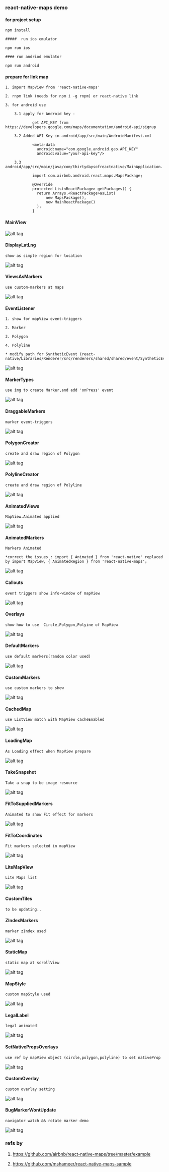 ### react-native-maps demo

  #### for project setup

    npm install

    #####  run ios emulator

    npm run ios 

    #### run andriod emulator

    npm run android

  #### prepare for link map

    1. import MapView from 'react-native-maps'

    2. rnpm link (needs for npm i -g rnpm) or react-native link

    3. for android use

        3.1 apply for Android key - 
        
                get API_KEY from https://developers.google.com/maps/documentation/android-api/signup

        3.2 Added API Key in android/app/src/main/AndroidManifest.xml

                <meta-data
                  android:name="com.google.android.geo.API_KEY"
                  android:value="your-api-key"/>

        3.3 android/app/src/main/java/com/thirtydaysofreactnative/MainApplication.
        
                import com.airbnb.android.react.maps.MapsPackage;

                @Override
                protected List<ReactPackage> getPackages() {
                  return Arrays.<ReactPackage>asList(
                      new MapsPackage(),
                      new MainReactPackage()
                  );
                }

  #### MainView

  ![alt tag](https://github.com/lastingyeh/ReactNativeMaps/blob/master/imgs/MainView.jpeg)
  
  #### DisplayLatLng

    show as simple region for location

  ![alt tag](https://github.com/lastingyeh/ReactNativeMaps/blob/master/imgs/DisplayLatLng.jpeg)

  #### ViewsAsMarkers

    use custom-markers at maps

  ![alt tag](https://github.com/lastingyeh/ReactNativeMaps/blob/master/imgs/ViewsAsMarkers.jpeg)

  #### EventListener

    1. show for mapView event-triggers

    2. Marker

    3. Polygon

    4. Polyline

    * modify path for SyntheticEvent (react-native/Libraries/Renderer/src/renderers/shared/shared/event/SyntheticEvent)

  ![alt tag](https://github.com/lastingyeh/ReactNativeMaps/blob/master/imgs/EventListener.jpeg)

  #### MarkerTypes

    use img to create Marker,and add 'onPress' event

  ![alt tag](https://github.com/lastingyeh/ReactNativeMaps/blob/master/imgs/MarkerTypes.jpeg)

  #### DraggableMarkers

    marker event-triggers

  ![alt tag](https://github.com/lastingyeh/ReactNativeMaps/blob/master/imgs/DraggableMarkers.jpeg)

  #### PolygonCreator

    create and draw region of Polygon

  ![alt tag](https://github.com/lastingyeh/ReactNativeMaps/blob/master/imgs/PolygonCreator.jpeg)

  #### PolylineCreator

    create and draw region of Polyline

  ![alt tag](https://github.com/lastingyeh/ReactNativeMaps/blob/master/imgs/PolylineCreator.jpeg)

  #### AnimatedViews

    MapView.Animated applied

  ![alt tag](https://github.com/lastingyeh/ReactNativeMaps/blob/master/imgs/AnimatedViews.gif)

  #### AnimatedMarkers

    Markers Animated

    *correct the issues : import { Animated } from 'react-native' replaced by import MapView, { AnimatedRegion } from 'react-native-maps'; 

  ![alt tag](https://github.com/lastingyeh/ReactNativeMaps/blob/master/imgs/AnimatedMarkers.gif)

  #### Callouts

    event triggers show info-window of mapView

  ![alt tag](https://github.com/lastingyeh/ReactNativeMaps/blob/master/imgs/Callouts.gif)

  #### Overlays

    show how to use  Circle,Polygon,Polyine of MapView

  ![alt tag](https://github.com/lastingyeh/ReactNativeMaps/blob/master/imgs/Overlays.jpeg)

  #### DefaultMarkers

    use default markers(random color used)

  ![alt tag](https://github.com/lastingyeh/ReactNativeMaps/blob/master/imgs/DefaultMarkers.jpeg)

  #### CustomMarkers

    use custom markers to show

  ![alt tag](https://github.com/lastingyeh/ReactNativeMaps/blob/master/imgs/CustomMarkers.gif)

  #### CachedMap

    use ListView match with MapView cacheEnabled

  ![alt tag](https://github.com/lastingyeh/ReactNativeMaps/blob/master/imgs/CachedMap.gif)

  #### LoadingMap

    As Loading effect when MapView prepare

  ![alt tag](https://github.com/lastingyeh/ReactNativeMaps/blob/master/imgs/LoadingMap.gif)

  #### TakeSnapshot

    Take a snap to be image resource

  ![alt tag](https://github.com/lastingyeh/ReactNativeMaps/blob/master/imgs/TakeSnapshot.jpeg)

  #### FitToSuppliedMarkers

    Animated to show Fit effect for markers

  ![alt tag](https://github.com/lastingyeh/ReactNativeMaps/blob/master/imgs/FitToSuppliedMarkers.gif)

  #### FitToCoordinates

    Fit markers selected in mapView

  ![alt tag](https://github.com/lastingyeh/ReactNativeMaps/blob/master/imgs/FitToCoordinates.gif)

  #### LiteMapView

    Lite Maps list

   ![alt tag](https://github.com/lastingyeh/ReactNativeMaps/blob/master/imgs/LiteMapView.jpeg)

  #### CustomTiles

    to be updating..

  #### ZIndexMarkers

    marker zIndex used

   ![alt tag](https://github.com/lastingyeh/ReactNativeMaps/blob/master/imgs/ZIndexMarkers.jpeg)

  #### StaticMap

    static map at scrollView

   ![alt tag](https://github.com/lastingyeh/ReactNativeMaps/blob/master/imgs/StaticMap.jpeg)

  #### MapStyle

    custom mapStyle used

   ![alt tag](https://github.com/lastingyeh/ReactNativeMaps/blob/master/imgs/MapStyle.jpeg)

  #### LegalLabel

    legal animated

  ![alt tag](https://github.com/lastingyeh/ReactNativeMaps/blob/master/imgs/LegalLabel.gif)

  #### SetNativePropsOverlays

    use ref by mapView object (circle,polygon,polyline) to set nativeProp
  
  ![alt tag](https://github.com/lastingyeh/ReactNativeMaps/blob/master/imgs/SetNativePropsOverlays.gif)
  
  #### CustomOverlay

    custom overlay setting

  ![alt tag](https://github.com/lastingyeh/ReactNativeMaps/blob/master/imgs/CustomOverlay.jpeg)

  #### BugMarkerWontUpdate

    navigator watch && rotate marker demo

  ![alt tag](https://github.com/lastingyeh/ReactNativeMaps/blob/master/imgs/BugMarkerWontUpdate.gif)

### refs by 

  1. https://github.com/airbnb/react-native-maps/tree/master/example
            
  2. https://github.com/mshameer/react-native-maps-sample
         